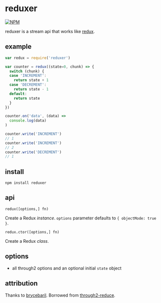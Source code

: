 reduxer
===============

[![NPM](https://nodei.co/npm/reduxer.png)](https://nodei.co/npm/reduxer/)

reduxer is a stream api that works like [redux](http://redux.js.org/).

example
-------

```js
var redux = require('reduxer')

var counter = redux((state=0, chunk) => {
  switch (chunk) {
  case 'INCREMENT':
    return state + 1
  case 'DECREMENT':
    return state - 1
  default:
    return state
  }
})

counter.on('data', (data) => 
  console.log(data)
)

counter.write('INCREMENT')
// 1
counter.write('INCREMENT')
// 2
counter.write('DECREMENT')
// 1
```

install
-----

```
npm install reduxer
```

api
----

`redux([options,] fn)`

Create a Redux *instance*. `options` parameter defaults to `{ objectMode: true }`.

`redux.ctor([options,] fn)`

Create a Redux *class*.

options
-------

  * all through2 options and an optional initial `state` object

attribution
-------

Thanks to [brycebaril](https://github.com/brycebaril). Borrowed from [through2-reduce](https://github.com/brycebaril/through2-reduce).
